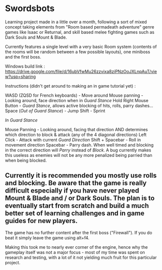 # Swordsbots

Learning project made in a little over a month, following a sort of mixed concept taking elements from "Room based permadeath adventure" genre games like Isaac or Returnal, and skill based melee fighting games such as Dark Souls and Mount & Blade.

Currently features a single level with a very basic Room system (contents of the rooms will be random between a few possible layouts), one miniboss and the first boss.

Windows build link : https://drive.google.com/file/d/16ubVfwMu26zzvixa8ziPNzOoJXLnpAuT/view?usp=sharing

Instructions (didn't get around to making an in game tutorial yet) :

WASD (ZQSD for French keyboards) - Move around
Mouse panning - Looking around, face direction when in *Guard Stance*
Hold Right Mouse Button - *Guard Stance*, allows active blocking of hits, rolls, parry dashes...
Space (*Out of Guard Stance*) - Jump
Shift - Sprint

*In Guard Stance*

Mouse Panning - Looking around, facing that direction AND determines which direction to block & attack (any of the 4 diagonal directions)
Left Click - Attack with current *Guard Direction*
Shift + Spacebar - Roll in movement direction
Spacebar - Parry dash. When well timed and blocking in the correct direction will *Parry* instead of *Block*. A bug currently makes this useless as enemies will not be any more penalized being parried than when being blocked.

## Currently it is recommended you mostly use rolls and blocking. Be aware that the game is really difficult especially if you have never played Mount & Blade and / or Dark Souls. The plan is to eventually start from scratch and build a much better set of learning challenges and in game guides for new players.

The game has no further content after the first boss ("Firewall"). If you do beat it simply leave the game using alt+f4.

Making this took me to nearly ever corner of the engine, hence why the gameplay itself was not a major focus - most of my time was spent on research and testing, with a lot of it not yielding much fruit for this particular project.
